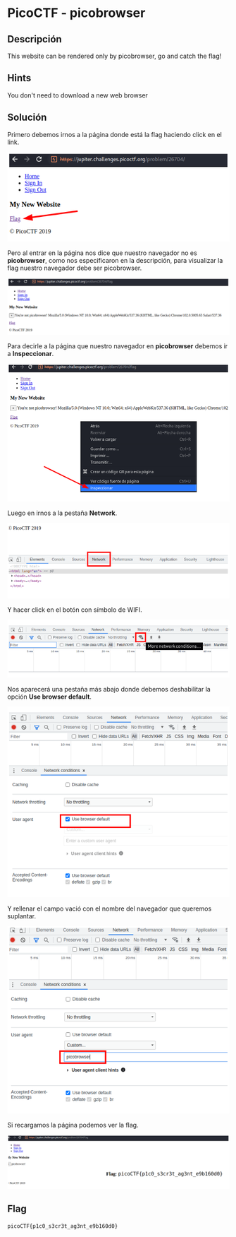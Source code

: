 # PicoCTF - picobrowser


## Descripción

This website can be rendered only by picobrowser, go and catch the flag! 


## Hints

You don't need to download a new web browser


## Solución

Primero debemos irnos a la página donde está la flag haciendo click en el link.

![](./imagenes/picobrowser-1.png)

Pero al entrar en la página nos dice que nuestro navegador no es **picobrowser**, como nos especificaron en la descripción, para visualizar la flag nuestro navegador debe ser picobrowser.

![](./imagenes/picobrowser-2.png)

Para decirle a la página que nuestro navegador en **picobrowser** debemos ir a **Inspeccionar**.

![](./imagenes/picobrowser-3.png)

Luego en irnos a la pestaña **Network**.

![](./imagenes/picobrowser-4.png)

Y hacer click en el botón con símbolo de WIFI.

![](./imagenes/picobrowser-5.png)

Nos aparecerá una pestaña más abajo donde debemos deshabilitar la opción **Use browser default**.

![](./imagenes/picobrowser-6.png)

Y rellenar el campo vació con el nombre del navegador que queremos suplantar.

![](./imagenes/picobrowser-7.png)

Si recargamos la página podemos ver la flag.

![](./imagenes/picobrowser-8.png)


## Flag

`picoCTF{p1c0_s3cr3t_ag3nt_e9b160d0}`
